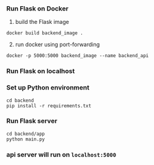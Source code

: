 ### Run Flask on Docker
1. build the Flask image
```shell
docker build backend_image .
```
2. run docker using port-forwarding
```shell
docker -p 5000:5000 backend_image --name backend_api
```
### Run Flask on localhost
### Set up Python environment
```shell
cd backend
pip install -r requirements.txt
```
### Run Flask server
```shell
cd backend/app
python main.py
```
### api server will run on `localhost:5000`
